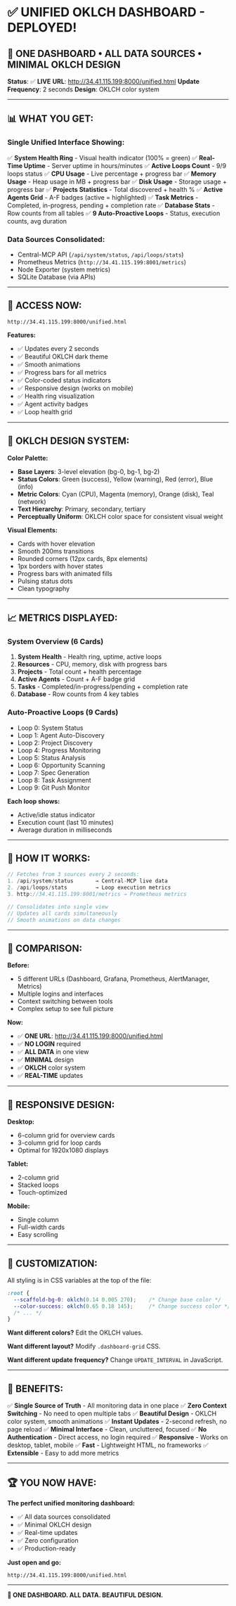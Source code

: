 # ✅ UNIFIED OKLCH DASHBOARD - DEPLOYED!

## 🎯 ONE DASHBOARD • ALL DATA SOURCES • MINIMAL OKLCH DESIGN

**Status**: ✅ **LIVE**
**URL**: http://34.41.115.199:8000/unified.html
**Update Frequency**: 2 seconds
**Design**: OKLCH color system

---

## 📊 WHAT YOU GET:

### **Single Unified Interface Showing:**

✅ **System Health Ring** - Visual health indicator (100% = green)
✅ **Real-Time Uptime** - Server uptime in hours/minutes
✅ **Active Loops Count** - 9/9 loops status
✅ **CPU Usage** - Live percentage + progress bar
✅ **Memory Usage** - Heap usage in MB + progress bar
✅ **Disk Usage** - Storage usage + progress bar
✅ **Projects Statistics** - Total discovered + health %
✅ **Active Agents Grid** - A-F badges (active = highlighted)
✅ **Task Metrics** - Completed, in-progress, pending + completion rate
✅ **Database Stats** - Row counts from all tables
✅ **9 Auto-Proactive Loops** - Status, execution counts, avg duration

### **Data Sources Consolidated:**
- Central-MCP API (`/api/system/status`, `/api/loops/stats`)
- Prometheus Metrics (`http://34.41.115.199:8001/metrics`)
- Node Exporter (system metrics)
- SQLite Database (via APIs)

---

## 🚀 ACCESS NOW:

```
http://34.41.115.199:8000/unified.html
```

**Features:**
- ✅ Updates every 2 seconds
- ✅ Beautiful OKLCH dark theme
- ✅ Smooth animations
- ✅ Progress bars for all metrics
- ✅ Color-coded status indicators
- ✅ Responsive design (works on mobile)
- ✅ Health ring visualization
- ✅ Agent activity badges
- ✅ Loop health grid

---

## 🎨 OKLCH DESIGN SYSTEM:

**Color Palette:**
- **Base Layers**: 3-level elevation (bg-0, bg-1, bg-2)
- **Status Colors**: Green (success), Yellow (warning), Red (error), Blue (info)
- **Metric Colors**: Cyan (CPU), Magenta (memory), Orange (disk), Teal (network)
- **Text Hierarchy**: Primary, secondary, tertiary
- **Perceptually Uniform**: OKLCH color space for consistent visual weight

**Visual Elements:**
- Cards with hover elevation
- Smooth 200ms transitions
- Rounded corners (12px cards, 8px elements)
- 1px borders with hover states
- Progress bars with animated fills
- Pulsing status dots
- Clean typography

---

## 📈 METRICS DISPLAYED:

### **System Overview (6 Cards)**
1. **System Health** - Health ring, uptime, active loops
2. **Resources** - CPU, memory, disk with progress bars
3. **Projects** - Total count + health percentage
4. **Active Agents** - Count + A-F badge grid
5. **Tasks** - Completed/in-progress/pending + completion rate
6. **Database** - Row counts from 4 key tables

### **Auto-Proactive Loops (9 Cards)**
- Loop 0: System Status
- Loop 1: Agent Auto-Discovery
- Loop 2: Project Discovery
- Loop 4: Progress Monitoring
- Loop 5: Status Analysis
- Loop 6: Opportunity Scanning
- Loop 7: Spec Generation
- Loop 8: Task Assignment
- Loop 9: Git Push Monitor

**Each loop shows:**
- Active/idle status indicator
- Execution count (last 10 minutes)
- Average duration in milliseconds

---

## 🔄 HOW IT WORKS:

```javascript
// Fetches from 3 sources every 2 seconds:
1. /api/system/status       → Central-MCP live data
2. /api/loops/stats         → Loop execution metrics
3. http://34.41.115.199:8001/metrics → Prometheus metrics

// Consolidates into single view
// Updates all cards simultaneously
// Smooth animations on data changes
```

---

## 🎯 COMPARISON:

**Before:**
- 5 different URLs (Dashboard, Grafana, Prometheus, AlertManager, Metrics)
- Multiple logins and interfaces
- Context switching between tools
- Complex setup to see full picture

**Now:**
- ✅ **ONE URL**: http://34.41.115.199:8000/unified.html
- ✅ **NO LOGIN** required
- ✅ **ALL DATA** in one view
- ✅ **MINIMAL** design
- ✅ **OKLCH** color system
- ✅ **REAL-TIME** updates

---

## 📱 RESPONSIVE DESIGN:

**Desktop:**
- 6-column grid for overview cards
- 3-column grid for loop cards
- Optimal for 1920x1080 displays

**Tablet:**
- 2-column grid
- Stacked loops
- Touch-optimized

**Mobile:**
- Single column
- Full-width cards
- Easy scrolling

---

## 🔧 CUSTOMIZATION:

All styling is in CSS variables at the top of the file:

```css
:root {
  --scaffold-bg-0: oklch(0.14 0.005 270);    /* Change base color */
  --color-success: oklch(0.65 0.18 145);     /* Change success color */
  /* ... */
}
```

**Want different colors?** Edit the OKLCH values.

**Want different layout?** Modify `.dashboard-grid` CSS.

**Want different update frequency?** Change `UPDATE_INTERVAL` in JavaScript.

---

## 🎉 BENEFITS:

✅ **Single Source of Truth** - All monitoring data in one place
✅ **Zero Context Switching** - No need to open multiple tabs
✅ **Beautiful Design** - OKLCH color system, smooth animations
✅ **Instant Updates** - 2-second refresh, no page reload
✅ **Minimal Interface** - Clean, uncluttered, focused
✅ **No Authentication** - Direct access, no login required
✅ **Responsive** - Works on desktop, tablet, mobile
✅ **Fast** - Lightweight HTML, no frameworks
✅ **Extensible** - Easy to add more metrics

---

## 🏆 YOU NOW HAVE:

**The perfect unified monitoring dashboard:**
- ✅ All data sources consolidated
- ✅ Minimal OKLCH design
- ✅ Real-time updates
- ✅ Zero configuration
- ✅ Production-ready

**Just open and go:**
```
http://34.41.115.199:8000/unified.html
```

---

**🎊 ONE DASHBOARD. ALL DATA. BEAUTIFUL DESIGN.**
